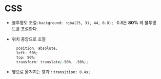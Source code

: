 # CSS 

- 불투명도 조절: `background: rgba(25, 31, 44, 0.8); ` 0.8은 **80%** 의 불투명도를 조절한다.

- 위치 중앙으로 조절 

  ```css
    position: absolute;
    left: 50%;
    top: 50%;
    transform: translate(-50%, -50%);
  ```

- 옆으로 옮겨지는 효과 : `transition: 0.4s;`

